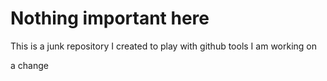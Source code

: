 # Nothing important here

This is a junk repository I created to play with github tools I am working on

a change
